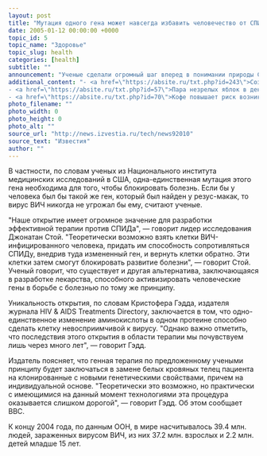 ```yaml
---
layout: post
title: "Мутация одного гена может навсегда избавить человечество от СПИДа"
date: 2005-01-12 00:00:00 +0000
topic_id: 5
topic_name: "Здоровье"
topic_slug: health
categories: [health]
subtitle: ""
announcement: "Ученые сделали огромный шаг вперед в понимании природы СПИДа. Им удалось определить важное отличие в гене у обезьян и человека, которое может помочь предотвращать развитие смертоносного вируса."
additional_content: "- <a href=\"https://absite.ru/txt.php?id=243\">Создана принципиально новая терапевтическая вакцина против СПИДа</a>
- <a href=\"https://absite.ru/txt.php?id=57\">Пара незрелых яблок в день спасет от рака</a>
- <a href=\"https://absite.ru/txt.php?id=70\">Кофе повышает риск возникновения рака у мужчин</a>"
photo_filename: ""
photo_width: 0
photo_height: 0
photo_alt: ""
source_url: "http://news.izvestia.ru/tech/news92010"
source_text: "Известия"
author: ""
---
```

В частности, по словам ученых из Национального института медицинских исследований в США, одна-единственная мутация этого гена необходима для того, чтобы блокировать болезнь. Если бы у человека был бы такой же ген, который был найден у резус-макак, то вирус ВИЧ никогда не угрожал бы ему, считают ученые.

"Наше открытие имеет огромное значение для разработки эффективной терапии против СПИДа", &mdash; говорит лидер исследования Джонатан Стой. "Теоретически возможно взять клетки ВИЧ-инфицированного человека, придать им способность сопротивляться СПИДу, внедрив туда измененный ген, и вернуть клетки обратно. Эти клетки затем смогут блокировать развитие болезни", &mdash; говорит Стой. Ученый говорит, что существует и другая альтернатива, заключающаяся в разработке лекарства, способного активизировать человеческие гены в борьбе с болезнью по тому же принципу.

Уникальность открытия, по словам Кристофера Гэдда, издателя журнала HIV & AIDS Treatments Directory, заключается в том, что одно-единственное изменение аминокислоты в одном протеине способно сделать клетку невосприимчивой к вирусу. "Однако важно отметить, что последствия этого открытия в области терапии мы почувствуем лишь через много лет", &mdash; говорит Гэдд.

Издатель поясняет, что генная терапия по предложенному учеными принципу будет заключаться в замене белых кровяных телец пациента на клонированные с новыми генетическими свойствами, причем на индивидуальной основе. "Теоретически это возможно, но практически с имеющимися на данный момент технологиями эта процедура оказывается слишком дорогой", &mdash; говорит Гэдд. Об этом сообщает ВВС.

К концу 2004 года, по данным ООН, в мире насчитывалось 39.4 млн. людей, зараженных вирусом ВИЧ, из них 37.2 млн. взрослых и 2.2 млн. детей младше 15 лет.
